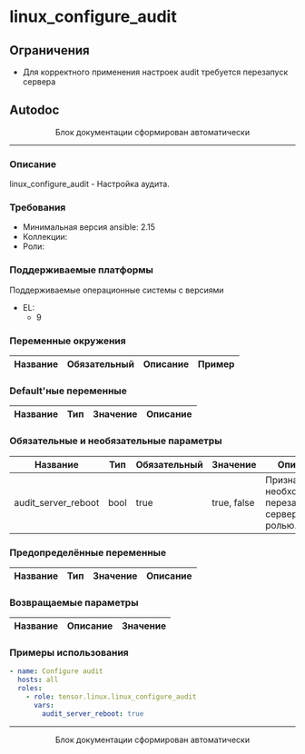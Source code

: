 linux_configure_audit
=========

## Ограничения

- Для корректного применения настроек audit требуется перезапуск сервера

## Autodoc

<p style="text-align: center;">Блок документации сформирован автоматически</p>

---

### Описание

linux_configure_audit - Настройка аудита.

### Требования

- Минимальная версия ansible: 2.15
- Коллекции:
- Роли:

### Поддерживаемые платформы

Поддерживаемые операционные системы с версиями

- EL:
  - 9

### Переменные окружения

| Название         | Обязательный             | Описание         | Пример       |
| ------------------------ | ------------------------------------ | ------------------------ | ------------------ |

### Default'ные переменные

| Название         | Тип    | Значение         | Описание         |
| ------------------------ | --------- | ------------------------ | ------------------------ |

### Обязательные и необязательные параметры

| Название            | Тип    | Обязательный             | Значение         | Описание                                                                                      |
| --------------------------- | --------- | ------------------------------------ | ------------------------ | ----------------------------------------------------------------------------------------------------- |
| audit_server_reboot | bool   | true                     | true, false      | Признак необходимости перезагрузки сервера ролью.                                             |

### Предопределённые переменные

| Название         | Тип    | Значение         | Описание         |
| ------------------------ | --------- | ------------------------ | ------------------------ |


### Возвращаемые параметры
| Название         | Описание         | Значение         |
| ------------------------ | ------------------------ | ------------------------ |


### Примеры использования

```yaml
- name: Configure audit
  hosts: all
  roles:
    - role: tensor.linux.linux_configure_audit
      vars:
        audit_server_reboot: true
```


---
<p style="text-align: center;">Блок документации сформирован автоматически</p>
